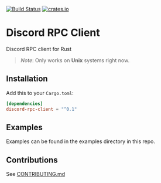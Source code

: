 [![Build Status][travis-ci-badge]][travis-ci-page] [![crates.io][crates-io-badge]][crates-io-page]

# Discord RPC Client

Discord RPC client for Rust

> *Note*: Only works on **Unix** systems right now.

## Installation

Add this to your `Cargo.toml`:

```toml
[dependencies]
discord-rpc-client = "^0.1"
```

## Examples

Examples can be found in the examples directory in this repo.

## Contributions

See [CONTRIBUTING.md](CONTRIBUTING.md)

[gitlab-ci-badge]: https://gitlab.com/valeth/discord-rpc-client.rs/badges/master/pipeline.svg
[gitlab-repo-master]: https://gitlab.com/valeth/discord-rpc-client.rs/commits/master
[crates-io-badge]: https://img.shields.io/crates/v/discord-rpc-client.svg
[crates-io-page]: https://crates.io/crates/discord-rpc-client
[travis-ci-badge]: https://travis-ci.org/valeth/discord-rpc-client.rs.svg?branch=master
[travis-ci-page]: https://travis-ci.org/valeth/discord-rpc-client.rs
